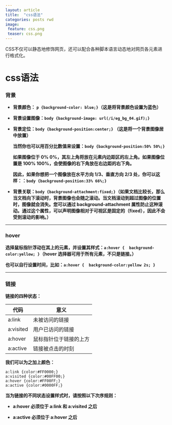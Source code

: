 ```yaml
---
layout: article
title:  "css语法"
categories: posts rwd
image: 
 feature: css.png
 teaser: css.png
---
```

CSS不仅可以静态地修饰网页，还可以配合各种脚本语言动态地对网页各元素进行格式化。

# css语法

### 背景
- **背景颜色：
```p {background-color: blue;}```（这是将背景颜色设置为蓝色）**

- **背景设置图像：```body {background-image: url(/i/eg_bg_04.gif);}```**

- **背景定位：```body {background-position:center;}``` （这是将一个背景图像居中放置）**

    **当然你也可以用百分比数值来设置：```body {background-position:50% 50%;}```**
    
    **如果图像位于 0% 0%，其左上角将放在元素内边距区的左上角。如果图像位置是 100% 100%，会使图像的右下角放在右边距的右下角。**
    
    **因此，如果你想把一个图像放在水平方向 1/3、垂直方向 2/3 处，你可以这样：：```body {background-position:33% 66%;}```**

- **背景关联：```body {background-attachment:fixed;}```（如果文档比较长，那么当文档向下滚动时，背景图像也会随之滚动。当文档滚动到超过图像的位置时，图像就会消失。您可以通过 background-attachment 属性防止这种滚动。通过这个属性，可以声明图像相对于可视区是固定的（fixed），因此不会受到滚动的影响。）**



---

### hover
**选择鼠标指针浮动在其上的元素，并设置其样式：```a:hover
{ 
background-color:yellow;
}```（hover 选择器可用于所有元素，不只是链接。）**

**也可以自行设置时间，比如：```a:hover
{ 
background-color:yellow 2s;
}```**


---

### 链接

__链接的四种状态：__

代码 | 意义
---|---
a:link | 未被访问的链接
a:visited | 用户已访问的链接
a:hover  | 鼠标指针位于链接的上方
a:active | 链接被点击的时刻

__我们可以为之加上颜色：__

```
a:link {color:#FF0000;}
a:visited {color:#00FF00;}
a:hover {color:#FF00FF;}
a:active {color:#0000FF;}
```

**当为链接的不同状态设置样式时，请按照以下次序规则：**

- **a:hover 必须位于 a:link 和 a:visited 之后**

- **a:active 必须位于 a:hover 之后**
